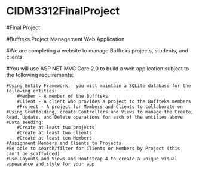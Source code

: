 # CIDM3312FinalProject

#Final Project

#Buffteks Project Management Web Application

#We are completing a website to manage Buffteks projects, students, and clients.

#You will use ASP.NET MVC Core 2.0 to build a web application subject to the following requirements:

    #Using Entity Framework,  you will maintain a SQLite database for the following entities:
        #Member - A member of the Buffteks
        #Client - A client who provides a project to the Buffteks members
        #Project - A project for Members and Clients to collaborate on
    #Using Scaffolding, create Controllers and Views to manage the Create, Read, Update, and Delete operations for each of the entities above
    #Data seeding:
        #Create at least two projects
        #Create at least two clients
        #Create at least ten Members
    #Assignment Members and Clients to Projects
    #Be able to search/filter for Clients or Members by Project (this can't be scaffolded)
    #Use Layouts and Views and Bootstrap 4 to create a unique visual appearance and style for your app

